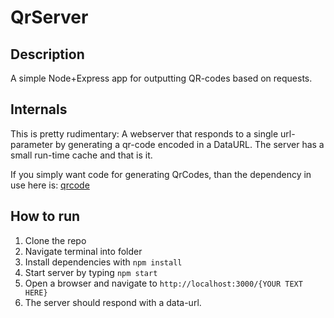 # QrServer

## Description

A simple Node+Express app for outputting QR-codes based on requests.

## Internals

This is pretty rudimentary: A webserver that responds to a single url-parameter by generating a qr-code encoded in a DataURL. The server has a small run-time cache and that is it.

If you simply want code for generating QrCodes, than the dependency in use here is: [qrcode](https://www.npmjs.com/package/qrcode)

## How to run

1. Clone the repo
1. Navigate terminal into folder
1. Install dependencies with `npm install`
1. Start server by typing `npm start`
1. Open a browser and navigate to `http://localhost:3000/{YOUR TEXT HERE}`
1. The server should respond with a data-url.
